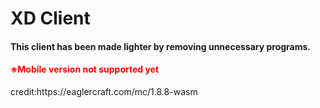 <!DOCTYPE html>
<h1>XD Client</h1>
<h4>This client has been made lighter 
  by removing unnecessary programs.</h4>
<h4 style="color:red">※Mobile version not supported yet</h4>
<h7>credit:https://eaglercraft.com/mc/1.8.8-wasm</h7>
